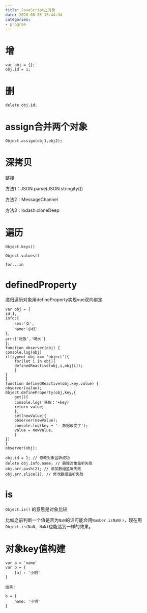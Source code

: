 ```yaml
---
title: JavaScript之对象
date: 2020-08-05 15:44:34
categories: 
- program
---
```


# 增

```
var obj = {};
obj.id = 1;
```


# 删

```
delete obj.id;
```

# assign合并两个对象

```
Object.assign(obj1,obj2);
```

# 深拷贝

[链接](https://firefly1984982452.github.io/2020/07/31/JavaScript%E6%B7%B1%E6%8B%B7%E8%B4%9D%E6%B5%85%E6%8B%B7%E8%B4%9D%E5%85%A8%E6%9E%90/)

方法1：JSON.parse(JSON.stringify())

方法2：MessageChannel

方法3：lodash.cloneDeep


# 遍历

`Object.keys()`

`Object.values()`

`for...in`

# definedProperty

递归遍历对象用defineProperty实现vue双向绑定

```
var obj = {
id:1,
info:{
    sex:'女',
    name:'小红'
},
arr:['吃饭','喝水']
};
function observer(obj) {
console.log(obj)
if(typeof obj === 'object'){
    for(let i in obj){
    definedReactive(obj,i,obj[i]);
    }
}
}
function definedReactive(obj,key,value) {
observer(value);
Object.defineProperty(obj,key,{
    get(){
    console.log('获取：'+key)
    return value;
    },
    set(newValue){
    observer(newValue);
    console.log(key + '- 数据改变了');
    value = newValue;
    }
})
}
observer(obj);

obj.id = 1; // 修改对象监听成功
delete obj.info.name; // 删除对象监听失败
obj.arr.push(2); // 添加数组监听失败
obj.arr.slice(1); // 修改数组监听失败

```

# is

`Object.is()` 的意思是对象比较

比如之前判断一个值是否为`NaN`的话可能会用`Number.isNaN()`，现在用`Object.is(NaN, NaN)`也能达到一样的效果。


# 对象key值构建

```
var a = 'name'
var b = {
    [a] : '小明'
}

结果：

b = {
    name: '小明'
}
```
